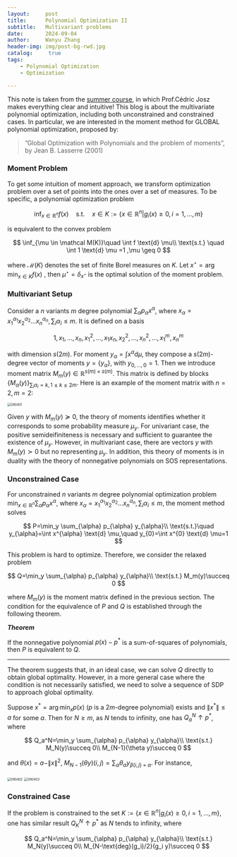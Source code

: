 ```yaml
---
layout:     post
title:      Polynomial Optimization II
subtitle:   Multivariant problems
date:       2024-09-04
author:     Wanyu Zhang
header-img: img/post-bg-rwd.jpg
catalog: 	 true
tags:
    - Polynomial Optimization
    - Optimization

---
```




This note is taken from the [summer course](https://sites.google.com/site/cedricjosz/home/introduction-to-polynomial-optimization), in which Prof.Cédric Josz makes everything clear and intuitive! This blog is about the multivariate polynomial optimization, including both unconstrained and constrained cases. In particular, we are interested in the moment method for GLOBAL polynomial optimization, proposed by:

> ”Global Optimization with Polynomials and the problem of moments”, by Jean B. Lasserre (2001)

### Moment Problem

To get some intuition of moment approach, we transform optimization problem over a set of points into the ones over a set of measures. To be specific, a polynomial optimization problem



$$
\inf_{x \in \mathbb{R}^n} f(x) \quad \text{s.t.} \quad x\in K:=\{x \in \mathbb{R}^n|g_i(x) \geq 0, i=1,...,m\}
$$


is equivalent to the convex problem


$$
\inf_{\mu \in \mathcal M(K)}\quad \int f \text{d} \mu\\
\text{s.t.} \quad \int 1 \text{d} \mu =1 ,\mu \geq 0
$$


where $\mathcal M(K)$ denotes the set of finite Borel measures on $K$. Let $x^{\star}=\arg\min_{x\in K} f(x)$ , then $\mu^{\star}=\delta_{x^{\star}}$ is the optimal solution of the moment problem.

### Multivariant Setup

Consider a $n$ variants $m$ degree polynomial  $\sum_{\alpha} p_{\alpha} x^{\alpha}$, where $x_{\alpha}=x_1^{\alpha_1}x_2^{\alpha_2}...x_n^{\alpha_n},\sum_i \alpha_i \leq m$. It is defined on a basis


$$
1,x_1,...,x_n,x_1^2,...,x_1 x_n,x_2^2,...,x_n^2,...,x_1^m,x_n^m
$$


with dimension $s(2m)$. For moment $y_{\alpha}=\int x^{\alpha} \text{d} \mu$, they compose a $s(2m)$-degree vector of moments $y=\{y_{\alpha}\}$, with $y_{0,...,0}=1$. Then we introduce moment matrix $M_m(y)\in \mathbb R^{s(m)\times s(m)}$.  This matrix is defined by blocks $\{M_{\alpha}(y)\}_{\sum_i \alpha_i=k,1\leq k \leq 2m}$. Here is an example of the moment matrix with $n=2,m=2$:

<img src="/Users/apple/Downloads/zwyhahaha.github.io/_posts/090401.png" alt="090401" style="zoom:50%;" />

Given $y$ with $M_m(y)\succeq 0$, the theory of moments identifies whether it corresponds to some probability measure $\mu_y$.  For univariant case, the positive semideifiniteness is necessary and sufficient to guarantee the existence of  $\mu_y$. However, in multivariant case, there are vectors $y$ with  $M_m(y)\succ 0$ but no representing $\mu_y$. In addition, this theory of moments is in duality with the theory of nonnegative polynomials on SOS representations.

### Unconstrained Case

For unconstrained $n$ variants $m$ degree polynomial optimization problem $\min_{x\in \mathbb{R}^n} \sum_{\alpha} p_{\alpha} x^{\alpha}$, where $x_{\alpha}=x_1^{\alpha_1}x_2^{\alpha_2}...x_n^{\alpha_n},\sum_i \alpha_i \leq m$, the moment method solves



$$
P=\min_y \sum_{\alpha} p_{\alpha} y_{\alpha}\\
\text{s.t.}\quad y_{\alpha}=\int x^{\alpha} \text{d} \mu,\quad y_{0}=\int x^{0} \text{d} \mu=1
$$



This problem is hard to optimize. Therefore, we consider the relaxed problem



$$
Q=\min_y \sum_{\alpha} p_{\alpha} y_{\alpha}\\
\text{s.t.} M_m(y)\succeq 0
$$



where $M_m(y)$ is the moment matrix defined in the previous section. The condition for the equivalence of $P$ and $Q$ is established through the following theorem.

***Theorem***

If the nonnegative polynomial $p(x)-p^*$ is a sum-of-squares of polynomials, then $P$ is equivalent to $Q$.

------

The theorem suggests that, in an ideal case, we can solve $Q$ directly to obtain global optimality. However, in a more general case where the condition is not necessarily satisfied, we need to solve a sequence of SDP to approach global optimality. 

Suppose $x^*=\arg \min_x p(x)$ ($p$ is a $2m$-degree polynomial) exists and $\|x^*\|\leq a$ for some $a$. Then for $N\geq m$, as $N$ tends to infinity, one has $Q_a^N \uparrow p^*$, where 


$$
Q_a^N=\min_y \sum_{\alpha} p_{\alpha} y_{\alpha}\\
\text{s.t.} M_N(y)\succeq 0\\
M_{N-1}(\theta y)\succeq 0
$$


and $\theta(x)=a-\|x\|^2$, $M_{N-1}(\theta y)(i,j)=\sum_{\alpha} \theta_{\alpha} y_{\beta (i,j)+\alpha}$. For instance,

<img src="/Users/apple/Downloads/zwyhahaha.github.io/_posts/090402.png" alt="090402" style="zoom:50%;" />

<img src="/Users/apple/Downloads/zwyhahaha.github.io/_posts/090403.png" alt="090403" style="zoom:50%;" />

### Constrained Case

If the problem is constrained to the set $K:=\{x \in \mathbb{R}^n|g_i(x) \geq 0, i=1,...,m\}$, one has similar result  $Q_K^N \uparrow p^*$ as $N$ tends to infinity, where


$$
Q_a^N=\min_y \sum_{\alpha} p_{\alpha} y_{\alpha}\\
\text{s.t.} M_N(y)\succeq 0\\
M_{N-\text{deg}(g_i)/2}(g_i y)\succeq 0
$$
